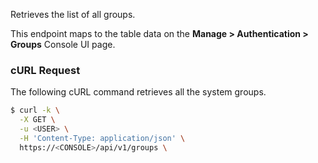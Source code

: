 Retrieves the list of all groups.

This endpoint maps to the table data on the **Manage > Authentication > Groups** Console UI page.

### cURL Request

The following cURL command retrieves all the system groups.

```bash
$ curl -k \
  -X GET \
  -u <USER> \
  -H 'Content-Type: application/json' \
  https://<CONSOLE>/api/v1/groups \
```
